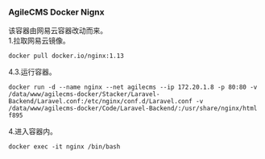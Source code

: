 ### AgileCMS Docker Nignx
该容器由网易云容器改动而来。  
1.拉取网易云镜像。  
```
docker pull docker.io/nginx:1.13  
```
4.3.运行容器。   
```
docker run -d --name nginx --net agilecms --ip 172.20.1.8 -p 80:80 -v /data/www/agilecms-docker/Stacker/Laravel-Backend/Laravel.conf:/etc/nginx/conf.d/Laravel.conf -v /data/www/agilecms-docker/Code/Laravel-Backend/:/usr/share/nginx/html f895  
```
4.进入容器内。  
```
docker exec -it nginx /bin/bash
```